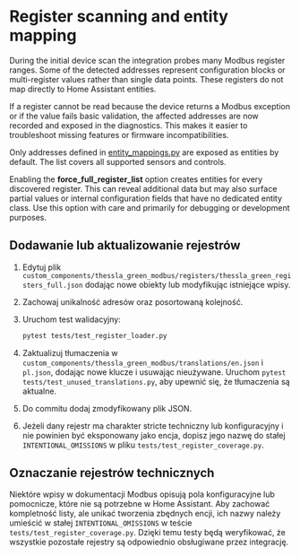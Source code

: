 # Register scanning and entity mapping

During the initial device scan the integration probes many Modbus register ranges. Some of
the detected addresses represent configuration blocks or multi-register values rather than
single data points. These registers do not map directly to Home Assistant entities.

If a register cannot be read because the device returns a Modbus exception or if the value
fails basic validation, the affected addresses are now recorded and exposed in the
diagnostics. This makes it easier to troubleshoot missing features or firmware
incompatibilities.

Only addresses defined in [entity_mappings.py](../custom_components/thessla_green_modbus/entity_mappings.py)
are exposed as entities by default. The list covers all supported sensors and controls.

Enabling the **force_full_register_list** option creates entities for every discovered
register. This can reveal additional data but may also surface partial values or internal
configuration fields that have no dedicated entity class. Use this option with care and
primarily for debugging or development purposes.

## Dodawanie lub aktualizowanie rejestrów

1. Edytuj plik `custom_components/thessla_green_modbus/registers/thessla_green_registers_full.json` dodając nowe obiekty
   lub modyfikując istniejące wpisy.
2. Zachowaj unikalność adresów oraz posortowaną kolejność.
3. Uruchom test walidacyjny:

   ```bash
   pytest tests/test_register_loader.py
   ```

4. Zaktualizuj tłumaczenia w `custom_components/thessla_green_modbus/translations/en.json` i `pl.json`,
   dodając nowe klucze i usuwając nieużywane. Uruchom `pytest tests/test_unused_translations.py`, aby
   upewnić się, że tłumaczenia są aktualne.
5. Do commitu dodaj zmodyfikowany plik JSON.
6. Jeżeli dany rejestr ma charakter stricte techniczny lub konfiguracyjny i nie powinien być
   eksponowany jako encja, dopisz jego nazwę do stałej `INTENTIONAL_OMISSIONS` w pliku
   `tests/test_register_coverage.py`.

## Oznaczanie rejestrów technicznych

Niektóre wpisy w dokumentacji Modbus opisują pola konfiguracyjne lub pomocnicze,
które nie są potrzebne w Home Assistant. Aby zachować kompletność listy, ale
unikać tworzenia zbędnych encji, ich nazwy należy umieścić w stałej
`INTENTIONAL_OMISSIONS` w teście `tests/test_register_coverage.py`. Dzięki temu
testy będą weryfikować, że wszystkie pozostałe rejestry są odpowiednio
obsługiwane przez integrację.

